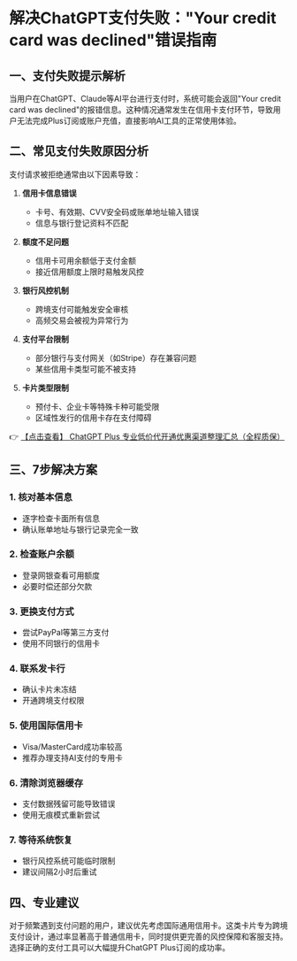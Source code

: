 # 解决ChatGPT支付失败："Your credit card was declined"错误指南

## 一、支付失败提示解析

当用户在ChatGPT、Claude等AI平台进行支付时，系统可能会返回"Your credit card was declined"的报错信息。这种情况通常发生在信用卡支付环节，导致用户无法完成Plus订阅或账户充值，直接影响AI工具的正常使用体验。

## 二、常见支付失败原因分析

支付请求被拒绝通常由以下因素导致：

1. **信用卡信息错误**  
   - 卡号、有效期、CVV安全码或账单地址输入错误
   - 信息与银行登记资料不匹配

2. **额度不足问题**  
   - 信用卡可用余额低于支付金额
   - 接近信用额度上限时易触发风控

3. **银行风控机制**  
   - 跨境支付可能触发安全审核
   - 高频交易会被视为异常行为

4. **支付平台限制**  
   - 部分银行与支付网关（如Stripe）存在兼容问题
   - 某些信用卡类型可能不被支持

5. **卡片类型限制**  
   - 预付卡、企业卡等特殊卡种可能受限
   - 区域性发行的信用卡存在支付障碍

👉 [【点击查看】 ChatGPT Plus 专业低价代开通优惠渠道整理汇总（全程质保）](https://bit.ly/DaiKai)

## 三、7步解决方案

### 1. 核对基本信息
- 逐字检查卡面所有信息
- 确认账单地址与银行记录完全一致

### 2. 检查账户余额
- 登录网银查看可用额度
- 必要时偿还部分欠款

### 3. 更换支付方式
- 尝试PayPal等第三方支付
- 使用不同银行的信用卡

### 4. 联系发卡行
- 确认卡片未冻结
- 开通跨境支付权限

### 5. 使用国际信用卡
- Visa/MasterCard成功率较高
- 推荐办理支持AI支付的专用卡

### 6. 清除浏览器缓存
- 支付数据残留可能导致错误
- 使用无痕模式重新尝试

### 7. 等待系统恢复
- 银行风控系统可能临时限制
- 建议间隔2小时后重试

## 四、专业建议

对于频繁遇到支付问题的用户，建议优先考虑国际通用信用卡。这类卡片专为跨境支付设计，通过率显著高于普通信用卡，同时提供更完善的风控保障和客服支持。选择正确的支付工具可以大幅提升ChatGPT Plus订阅的成功率。